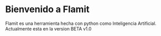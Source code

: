 
# Bienvenido a Flamit

Flamit es una herramienta hecha con python como Inteligencia Artificial.
Actualmente esta en la version BETA v1.0

